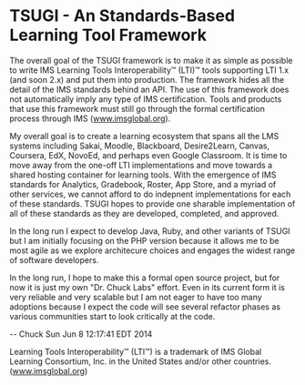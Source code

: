 TSUGI - An Standards-Based Learning Tool Framework
==================================================

The overall goal of the TSUGI framework is to make it as simple
as possible to write
IMS Learning Tools Interoperability™ (LTI)™ tools supporting
LTI 1.x (and soon 2.x) and put them
into production.   The framework hides all the detail of the
IMS standards behind an API. The use of this framework does
not automatically imply any type of IMS certification.  Tools and
products that use this framework must still go through the formal
certification process through IMS (www.imsglobal.org).

My overall goal is to create a learning ecosystem that spans all
the LMS systems including Sakai, Moodle, Blackboard, Desire2Learn,
Canvas, Coursera, EdX, NovoEd, and perhaps even Google Classroom.
It is time to move away from the one-off LTI implementations and
move towards a shared hosting container for learning tools.  With the
emergence of IMS standards for Analytics, Gradebook, Roster,
App Store, and a myriad of other services, we cannot afford to
do indepnent implementations for each of these standards.  TSUGI
hopes to provide one sharable implementation of all of these
standards as they are developed, completed, and approved.

In the long run I expect to develop Java, Ruby, and other variants
of TSUGI but I am initially focusing on the PHP version because
it allows me to be most agile as we explore architecure choices
and engages the widest range of software developers.

In the long run, I hope to make this a formal open source project,
but for now it is just my own "Dr. Chuck Labs" effort.
Even in its current form it is very reliable and very scalable
but I am not eager to have too many adoptions because I expect the code
will see several refactor phases as various communities start to
look critically at the code.

\-- Chuck
Sun Jun  8 12:17:41 EDT 2014

Learning Tools Interoperability™ (LTI™) is a
trademark of IMS Global Learning Consortium, Inc. in
the United States and/or other countries. (www.imsglobal.org)


